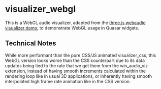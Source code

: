 # visualizer_webgl

This is a WebGL audio visualizer, adapted from the [three.js webaudio visualizer demo](https://threejs.org/examples/webaudio_visualizer.html), to demonstrate WebGL usage in Quasar widgets.

## Technical Notes

While more performant than the pure CSS/JS animated visualizer_css, this WebGL version looks worse than the CSS counterpart due to its data updates being tied to the rate that we get them from the win_audio_viz extension, instead of having smooth increments calculated within the rendering loop like in usual 3D applications, or inherently having smooth interpolated high frame rate animation like in the CSS version.
